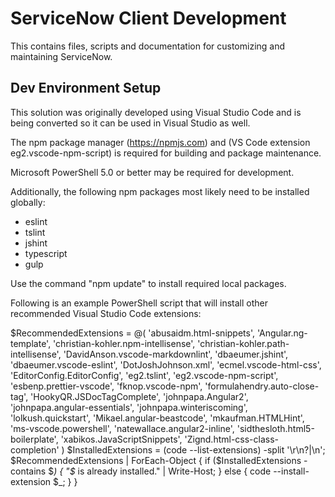 ServiceNow Client Development
=============================

This contains files, scripts and documentation for customizing and maintaining ServiceNow.

Dev Environment Setup
---------------------

This solution was originally developed using Visual Studio Code and is being converted so it can be used in Visual Studio as well.

The npm package manager (https://npmjs.com) and (VS Code extension eg2.vscode-npm-script) is required for building and package maintenance.

Microsoft PowerShell 5.0 or better may be required for development.

Additionally, the following npm packages most likely need to be installed globally:

- eslint
- tslint
- jshint
- typescript
- gulp

Use the command "npm update" to install required local packages.

Following is an example PowerShell script that will install other recommended Visual Studio Code extensions:

$RecommendedExtensions = @(
        'abusaidm.html-snippets',
        'Angular.ng-template',
        'christian-kohler.npm-intellisense',
        'christian-kohler.path-intellisense',
        'DavidAnson.vscode-markdownlint',
        'dbaeumer.jshint',
        'dbaeumer.vscode-eslint',
        'DotJoshJohnson.xml',
        'ecmel.vscode-html-css',
        'EditorConfig.EditorConfig',
        'eg2.tslint',
        'eg2.vscode-npm-script',
        'esbenp.prettier-vscode',
        'fknop.vscode-npm',
        'formulahendry.auto-close-tag',
        'HookyQR.JSDocTagComplete',
        'johnpapa.Angular2',
        'johnpapa.angular-essentials',
        'johnpapa.winteriscoming',
        'lolkush.quickstart',
        'Mikael.angular-beastcode',
        'mkaufman.HTMLHint',
        'ms-vscode.powershell',
        'natewallace.angular2-inline',
        'sidthesloth.html5-boilerplate',
        'xabikos.JavaScriptSnippets',
        'Zignd.html-css-class-completion'
)
$InstalledExtensions = (code --list-extensions) -split '\r\n?|\n';
$RecommendedExtensions | ForEach-Object {
    if ($InstalledExtensions -contains $_) {
        "$_ is already installed." | Write-Host;
    } else {
        code --install-extension $_;
    }
}